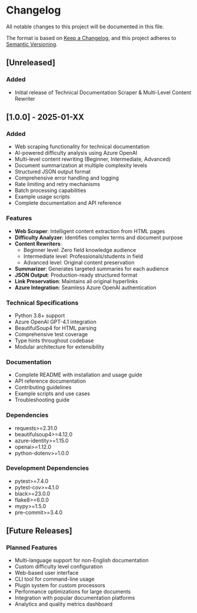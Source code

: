 # Changelog

All notable changes to this project will be documented in this file.

The format is based on [Keep a Changelog](https://keepachangelog.com/en/1.0.0/),
and this project adheres to [Semantic Versioning](https://semver.org/spec/v2.0.0.html).

## [Unreleased]

### Added
- Initial release of Technical Documentation Scraper & Multi-Level Content Rewriter

## [1.0.0] - 2025-01-XX

### Added
- Web scraping functionality for technical documentation
- AI-powered difficulty analysis using Azure OpenAI
- Multi-level content rewriting (Beginner, Intermediate, Advanced)
- Document summarization at multiple complexity levels
- Structured JSON output format
- Comprehensive error handling and logging
- Rate limiting and retry mechanisms
- Batch processing capabilities
- Example usage scripts
- Complete documentation and API reference

### Features
- **Web Scraper**: Intelligent content extraction from HTML pages
- **Difficulty Analyzer**: Identifies complex terms and document purpose
- **Content Rewriters**: 
  - Beginner level: Zero field knowledge audience
  - Intermediate level: Professionals/students in field
  - Advanced level: Original content preservation
- **Summarizer**: Generates targeted summaries for each audience
- **JSON Output**: Production-ready structured format
- **Link Preservation**: Maintains all original hyperlinks
- **Azure Integration**: Seamless Azure OpenAI authentication

### Technical Specifications
- Python 3.8+ support
- Azure OpenAI GPT-4.1 integration
- BeautifulSoup4 for HTML parsing
- Comprehensive test coverage
- Type hints throughout codebase
- Modular architecture for extensibility

### Documentation
- Complete README with installation and usage guide
- API reference documentation
- Contributing guidelines
- Example scripts and use cases
- Troubleshooting guide

### Dependencies
- requests>=2.31.0
- beautifulsoup4>=4.12.0
- azure-identity>=1.15.0
- openai>=1.12.0
- python-dotenv>=1.0.0

### Development Dependencies
- pytest>=7.4.0
- pytest-cov>=4.1.0
- black>=23.0.0
- flake8>=6.0.0
- mypy>=1.5.0
- pre-commit>=3.4.0

## [Future Releases]

### Planned Features
- Multi-language support for non-English documentation
- Custom difficulty level configuration
- Web-based user interface
- CLI tool for command-line usage
- Plugin system for custom processors
- Performance optimizations for large documents
- Integration with popular documentation platforms
- Analytics and quality metrics dashboard
